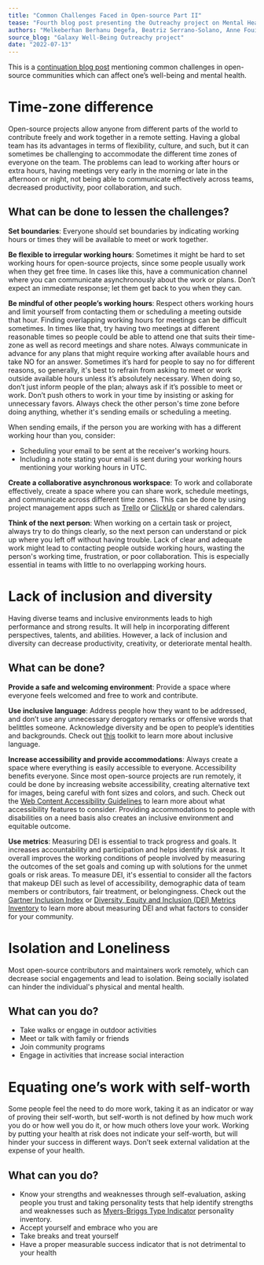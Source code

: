 ```yaml
---
title: "Common Challenges Faced in Open-source Part II"
tease: "Fourth blog post presenting the Outreachy project on Mental Health"
authors: "Melkeberhan Berhanu Degefa, Beatriz Serrano-Solano, Anne Fouilloux"
source_blog: "Galaxy Well-Being Outreachy project"
date: "2022-07-13"
---
```


This is a [continuation blog post](https://galaxyproject.org/blog/2022-07-06-galaxy-wellbeing-blog-3/) mentioning common challenges in open-source communities which can affect one’s well-being and mental health.

# Time-zone difference

Open-source projects allow anyone from different parts of the world to contribute freely and work together in a remote setting. Having a global team has its advantages in terms of flexibility, culture, and such, but it can sometimes be challenging to accommodate the different time zones of everyone on the team. The problems can lead to working after hours or extra hours, having meetings very early in the morning or late in the afternoon or night, not being able to communicate effectively across teams, decreased productivity, poor collaboration, and such.

## What can be done to lessen the challenges?

**Set boundaries**: Everyone should set boundaries by indicating working hours or times they will be available to meet or work together.

**Be flexible to irregular working hours**: Sometimes it might be hard to set working hours for open-source projects, since some people usually work when they get free time. In cases like this, have a communication channel where you can communicate asynchronously about the work or plans. Don’t expect an immediate response; let them get back to you when they can.

**Be mindful of other people’s working hours**: Respect others working hours and limit yourself from contacting them or scheduling a meeting outside that hour. Finding overlapping working hours for meetings can be difficult sometimes. In times like that, try having two meetings at different reasonable times so people could be able to attend one that suits their time-zone as well as record meetings and share notes. Always communicate in advance for any plans that might require working after available hours and take NO for an answer. Sometimes it’s hard for people to say no for different reasons, so generally, it's best to refrain from asking to meet or work outside available hours unless it’s absolutely necessary. When doing so, don’t just inform people of the plan; always ask if it’s possible to meet or work. Don’t push others to work in your time by insisting or asking for unnecessary favors. Always check the other person's time zone before doing anything, whether it's sending emails or scheduling a meeting. 

When sending emails, if the person you are working with has a different working hour than you, consider:
* Scheduling your email to be sent at the receiver's working hours.
* Including a note stating your email is sent during your working hours mentioning your working hours in UTC. 

**Create a collaborative asynchronous workspace**: To work and collaborate effectively, create a space where you can share work, schedule meetings, and communicate across different time zones. This can be done by using project management apps such as [Trello](https://trello.com/en) or [ClickUp](https://clickup.com/) or shared calendars.  

**Think of the next person**: When working on a certain task or project, always try to do things clearly, so the next person can understand or pick up where you left off without having trouble. Lack of clear and adequate work might lead to contacting people outside working hours, wasting the person's working time, frustration, or poor collaboration. This is especially essential in teams with little to no overlapping working hours.

# Lack of inclusion and diversity

Having diverse teams and inclusive environments leads to high performance and strong results. It will help in incorporating different perspectives, talents, and abilities. However, a lack of inclusion and diversity can decrease productivity, creativity, or deteriorate mental health.

## What can be done?

**Provide a safe and welcoming environment**: Provide a space where everyone feels welcomed and free to work and contribute.

**Use inclusive language**: Address people how they want to be addressed, and don’t use any unnecessary derogatory remarks or offensive words that belittles someone. Acknowledge diversity and be open to people’s identities and backgrounds. Check out [this](https://static1.squarespace.com/static/5ae729f070e8022e46f9af5e/t/610405cb38956863564f8876/1627653579962/Copy+of+Inclusive+Language+Toolkit+V2.pdf) toolkit to learn more about inclusive language.

**Increase accessibility and provide accommodations**: Always create a space where everything is easily accessible to everyone. Accessibility benefits everyone. Since most open-source projects are run remotely, it could be done by increasing website accessibility, creating alternative text for images, being careful with font sizes and colors, and such. Check out the [Web Content Accessibility Guidelines](https://www.w3.org/TR/WCAG21/) to learn more about what accessibility features to consider. Providing accommodations to people with disabilities on a need basis also creates an inclusive environment and equitable outcome.

**Use metrics**: Measuring DEI is essential to track progress and goals. It increases accountability and participation and helps identify risk areas. It overall improves the working conditions of people involved by measuring the outcomes of the set goals and coming up with solutions for the unmet goals or risk areas. To measure DEI, it's essential to consider all the factors that makeup DEI such as level of accessibility, demographic data of team members or contributors, fair treatment, or belongingness. Check out the [Gartner Inclusion Index](https://hbr.org/2021/05/how-to-measure-inclusion-in-the-workplace) or [Diversity, Equity and Inclusion (DEI) Metrics Inventory](https://www.michamber.com/wp-content/uploads/2020/11/DEI_Metrics_Inventory.pdf) to learn more about measuring DEI and what factors to consider for your community.

# Isolation and Loneliness

Most open-source contributors and maintainers work remotely, which can decrease social engagements and lead to isolation. Being socially isolated can hinder the individual's physical and mental health.

## What can you do?

* Take walks or engage in outdoor activities
* Meet or talk with family or friends 
* Join community programs
* Engage in activities that increase social interaction

# Equating one’s work with self-worth

Some people feel the need to do more work, taking it as an indicator or way of proving their self-worth, but self-worth is not defined by how much work you do or how well you do it, or how much others love your work. Working by putting your health at risk does not indicate your self-worth, but will hinder your success in different ways. Don’t seek external validation at the expense of your health.

## What can you do?

* Know your strengths and weaknesses through self-evaluation, asking people you trust and taking personality tests that help identify strengths and weaknesses such as [Myers-Briggs Type Indicator](https://www.myersbriggs.org/) personality inventory.
* Accept yourself and embrace who you are
* Take breaks and treat yourself
* Have a proper measurable success indicator that is not detrimental to your health
